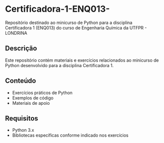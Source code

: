 # Certificadora-1-ENQ013-

Repositório destinado ao minicurso de Python para a disciplina Certificadora 1 (ENQ013) do curso de Engenharia Química da UTFPR - LONDRINA

## Descrição

Este repositório contém materiais e exercícios relacionados ao minicurso de Python desenvolvido para a disciplina Certificadora 1.

## Conteúdo

- Exercícios práticos de Python
- Exemplos de código
- Materiais de apoio

## Requisitos

- Python 3.x
- Bibliotecas específicas conforme indicado nos exercícios
